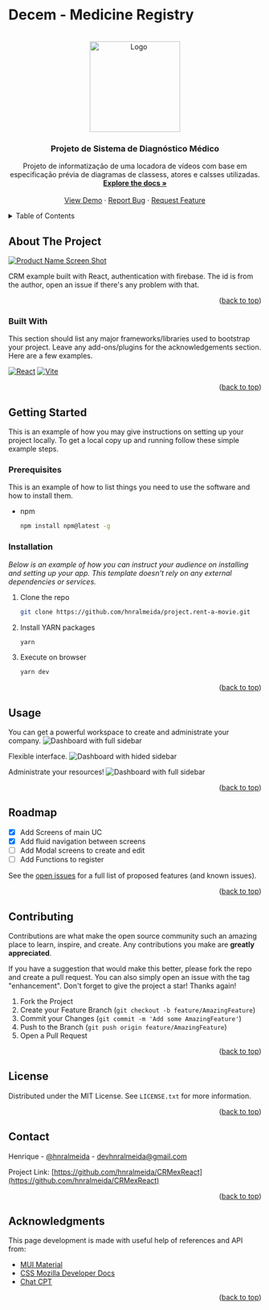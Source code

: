 # Decem - Medicine Registry

<!-- PROJECT LOGO -->
<br />
<div align="center">
  <a href="https://github.com/hnralmeida/rentamovie">
    <img src="./assets/rentamovie.png" alt="Logo" width="180" height="180">
  </a>

  <h3 align="center">Projeto de Sistema de Diagnóstico Médico</h3>

  <p align="center">
    Projeto de informatização de uma locadora de vídeos  com base em especificação prévia de diagramas de classess, atores e calsses utilizadas.
    <br />
    <a href="https://github.com/hnralmeida/project.rent-a-movie"><strong>Explore the docs »</strong></a>
    <br />
    <br />
    <a href="https://github.com/hnralmeida/project.rent-a-movie">View Demo</a>
    ·
    <a href="https://github.com/hnralmeida/project.rent-a-movie/issues">Report Bug</a>
    ·
    <a href="https://github.com/hnralmeida/project.rent-a-movie/issues">Request Feature</a>
  </p>
</div>



<!-- TABLE OF CONTENTS -->
<details>
  <summary>Table of Contents</summary>
  <ol>
    <li>
      <a href="#about-the-project">About The Project</a>
      <ul>
        <li><a href="#built-with">Built With</a></li>
      </ul>
    </li>
    <li>
      <a href="#getting-started">Getting Started</a>
      <ul>
        <li><a href="#prerequisites">Prerequisites</a></li>
        <li><a href="#installation">Installation</a></li>
      </ul>
    </li>
    <li><a href="#usage">Usage</a></li>
    <li><a href="#roadmap">Roadmap</a></li>
    <li><a href="#contributing">Contributing</a></li>
    <li><a href="#license">License</a></li>
    <li><a href="#contact">Contact</a></li>
    <li><a href="#acknowledgments">Acknowledgments</a></li>
  </ol>
</details>



<!-- ABOUT THE PROJECT -->
## About The Project

[![Product Name Screen Shot][product-screenshot]](https://example.com)

CRM example built with React, authentication with firebase. The id is from the author, open an issue if there's any problem with that.

<p align="right">(<a href="#readme-top">back to top</a>)</p>



### Built With

This section should list any major frameworks/libraries used to bootstrap your project. Leave any add-ons/plugins for the acknowledgements section. Here are a few examples.

[![React][React.js]](https://reactjs.org/)
[![Vite][Vite.js]](https://vitejs.dev/)

<p align="right">(<a href="#readme-top">back to top</a>)</p>



<!-- GETTING STARTED -->
## Getting Started

This is an example of how you may give instructions on setting up your project locally.
To get a local copy up and running follow these simple example steps.

### Prerequisites

This is an example of how to list things you need to use the software and how to install them.
* npm
  ```sh
  npm install npm@latest -g
  ```

### Installation

_Below is an example of how you can instruct your audience on installing and setting up your app. This template doesn't rely on any external dependencies or services._

1. Clone the repo
   ```sh
   git clone https://github.com/hnralmeida/project.rent-a-movie.git
   ```
2. Install YARN packages
   ```sh
   yarn
   ```
3. Execute on browser
   ```sh
   yarn dev
   ```

<p align="right">(<a href="#readme-top">back to top</a>)</p>



<!-- USAGE EXAMPLES -->
## Usage

You can get a powerful workspace to create and administrate your company.
![Dashboard with full sidebar][dashboard_1]

Flexible interface.
![Dashboard with hided sidebar][dashboard_2]

Administrate your resources!
![Dashboard with full sidebar][datagrid]

<p align="right">(<a href="#readme-top">back to top</a>)</p>



<!-- ROADMAP -->
## Roadmap

- [x] Add Screens of main UC
- [x] Add fluid navigation between screens
- [ ] Add Modal screens to create and edit
- [ ] Add Functions to register

See the [open issues](https://github.com/hnralmeida/project.rent-a-movie/issues) for a full list of proposed features (and known issues).

<p align="right">(<a href="#readme-top">back to top</a>)</p>



<!-- CONTRIBUTING -->
## Contributing

Contributions are what make the open source community such an amazing place to learn, inspire, and create. Any contributions you make are **greatly appreciated**.

If you have a suggestion that would make this better, please fork the repo and create a pull request. You can also simply open an issue with the tag "enhancement".
Don't forget to give the project a star! Thanks again!

1. Fork the Project
2. Create your Feature Branch (`git checkout -b feature/AmazingFeature`)
3. Commit your Changes (`git commit -m 'Add some AmazingFeature'`)
4. Push to the Branch (`git push origin feature/AmazingFeature`)
5. Open a Pull Request

<p align="right">(<a href="#readme-top">back to top</a>)</p>



<!-- LICENSE -->
## License

Distributed under the MIT License. See `LICENSE.txt` for more information.

<p align="right">(<a href="#readme-top">back to top</a>)</p>



<!-- CONTACT -->
## Contact

Henrique - [@hnralmeida](https://instagram.com/hnralmeida) - devhnralmeida@gmail.com

Project Link: [https://github.com/hnralmeida/CRMexReact](https://github.com/hnralmeida/CRMexReact)

<p align="right">(<a href="#readme-top">back to top</a>)</p>



<!-- ACKNOWLEDGMENTS -->
## Acknowledgments

This page development is made with useful help of references and API from:
* [MUI Material]([https://choosealicense.com](https://mui.com/))
* [CSS Mozilla Developer Docs](https://developer.mozilla.org/pt-BR/docs/Web/CSS)
* [Chat CPT](https://chat.openai.com/)

<p align="right">(<a href="#readme-top">back to top</a>)</p>


<!-- MARKDOWN LINKS & IMAGES -->
<!-- https://www.markdownguide.org/basic-syntax/#reference-style-links -->
[dashboard_1]: https://github.com/hnralmeida/project.rent-a-movie/blob/main/assets/em-construcao.png?raw=true
[dashboard_2]: https://github.com/hnralmeida/project.rent-a-movie/blob/main/assets/em-construcao.png?raw=true
[datagrid]: https://github.com/hnralmeida/project.rent-a-movie/blob/main/assets/em-construcao.png?raw=true
[product-screenshot]: https://github.com/hnralmeida/project.rent-a-movie/blob/main/assets/em-construcao.png?raw=true
[Vite.js]: https://img.shields.io/badge/vite.js-000000?style=for-the-badge&logo=vite
[React.js]: https://img.shields.io/badge/React-20232A?style=for-the-badge&logo=react&logoColor=61DAFB
